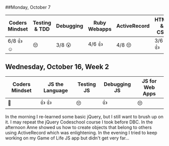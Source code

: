 ##Monday, October 7

| Coders Mindset    | Testing & TDD | Debugging            | Ruby Webapps | ActiveRecord  | HTML & CSS |
| ------------------| ------------- | -------------------- | ------------ | ------------- | ---------- |
| 6/8 :+1: :relaxed:|  :pensive:    | 3/8 :open_mouth:     | 4/6 :+1:     | 4/8 :pensive: | 3/6 :+1:   |

## Wednesday, October 16, Week 2

| Coders Mindset | JS the Language | Testing JS | Debugging JS | JS for Web Apps |
| -------------- | --------------- | ---------- | ------------ | --------------- |
|  :punch:       |  :+1: :+1:      |  :pensive: |    :+1:      |   :pensive:     |

In the morning I re-learned some basic jQuery, but I still want to brush up on it. I may repeat the jQuery Codeschool 
course I took before DBC. In the afternoon Anne showed us how to create objects that belong to others using ActiveRecord
which was enlightening. In the evening I tried to keep working on my Game of Life JS app but didn't get very far...
